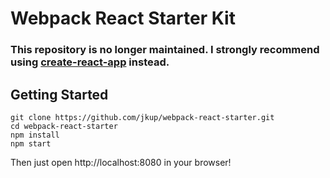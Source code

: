 # Webpack React Starter Kit

### This repository is no longer maintained. I strongly recommend using [create-react-app](https://github.com/facebookincubator/create-react-app) instead.

## Getting Started

    git clone https://github.com/jkup/webpack-react-starter.git
    cd webpack-react-starter
    npm install
    npm start

Then just open http://localhost:8080 in your browser!
